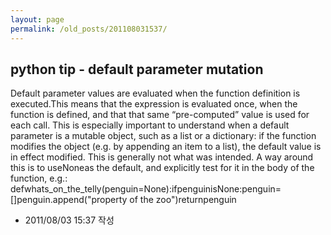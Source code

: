 ```yaml
---
layout: page
permalink: /old_posts/201108031537/
---
```


## python tip - default parameter mutation


Default parameter values are evaluated when the function definition is executed.This means that the expression is evaluated once, when the function is defined, and that that same “pre-computed” value is used for each call. This is especially important to understand when a default parameter is a mutable object, such as a list or a dictionary: if the function modifies the object (e.g. by appending an item to a list), the default value is in effect modified. This is generally not what was intended. A way around this is to useNoneas the default, and explicitly test for it in the body of the function, e.g.:
defwhats_on_the_telly(penguin=None):ifpenguinisNone:penguin=[]penguin.append("property of the zoo")returnpenguin



- 2011/08/03 15:37 작성